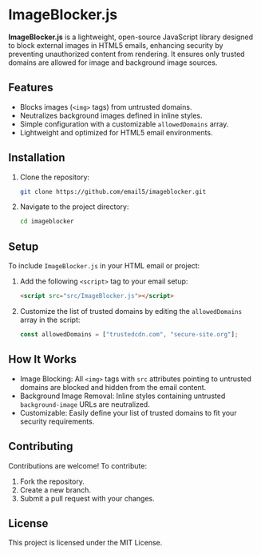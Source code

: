 # ImageBlocker.js

**ImageBlocker.js** is a lightweight, open-source JavaScript library designed to block external images in HTML5 emails, enhancing security by preventing unauthorized content from rendering. It ensures only trusted domains are allowed for image and background image sources.

## Features

- Blocks images (`<img>` tags) from untrusted domains.
- Neutralizes background images defined in inline styles.
- Simple configuration with a customizable `allowedDomains` array.
- Lightweight and optimized for HTML5 email environments.

## Installation

1. Clone the repository:
   ```bash
   git clone https://github.com/email5/imageblocker.git

2. Navigate to the project directory:
   ```bash
   cd imageblocker

## Setup

To include `ImageBlocker.js` in your HTML email or project:

1. Add the following `<script>` tag to your email setup:

   ```html
   <script src="src/ImageBlocker.js"></script>

2. Customize the list of trusted domains by editing the `allowedDomains` array in the script:

   ```javascript
   const allowedDomains = ["trustedcdn.com", "secure-site.org"];

## How It Works

- Image Blocking: All `<img>` tags with `src` attributes pointing to untrusted domains are blocked and hidden from the email content.
- Background Image Removal: Inline styles containing untrusted `background-image` URLs are neutralized.
- Customizable: Easily define your list of trusted domains to fit your security requirements.

## Contributing

Contributions are welcome! To contribute:

1. Fork the repository.
2. Create a new branch.
3. Submit a pull request with your changes.

## License

This project is licensed under the MIT License.
